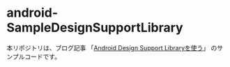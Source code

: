 android-SampleDesignSupportLibrary
=====

本リポジトリは、ブログ記事 「[Android Design Support Libraryを使う](https://tech.recruit-mp.co.jp/design/post-5165/)」 のサンプルコードです。
